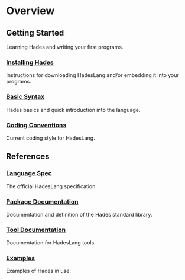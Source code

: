 # Overview

## Getting Started

Learning Hades and writing your first programs.

### [Installing Hades](https://hadeslang.gitbook.io/doc/getting-started/installing-hades)

Instructions for downloading HadesLang and/or embedding it into your programs.

### [Basic Syntax](https://hadeslang.gitbook.io/doc/getting-started/basic-syntax)

Hades basics and quick introduction into the language.

### [Coding Conventions](https://hadeslang.gitbook.io/doc/getting-started/coding-conventions)

Current coding style for HadesLang.

## References

### [Language Spec](https://hadeslang.gitbook.io/doc/language-spec)

The official HadesLang specification.

### [Package Documentation](https://hadeslang.gitbook.io/doc/core-libraries/standard-library)

Documentation and definition of the Hades standard library.

### [Tool Documentation](https://hadeslang.gitbook.io/doc/other/tools)

Documentation for HadesLang tools.

### [Examples](https://hadeslang.gitbook.io/doc/other/examples)

Examples of Hades in use.

